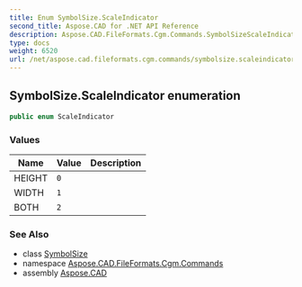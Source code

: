 ```yaml
---
title: Enum SymbolSize.ScaleIndicator
second_title: Aspose.CAD for .NET API Reference
description: Aspose.CAD.FileFormats.Cgm.Commands.SymbolSizeScaleIndicator enum. 
type: docs
weight: 6520
url: /net/aspose.cad.fileformats.cgm.commands/symbolsize.scaleindicator/
---
```

## SymbolSize.ScaleIndicator enumeration

```csharp
public enum ScaleIndicator
```

### Values

| Name | Value | Description |
| --- | --- | --- |
| HEIGHT | `0` |  |
| WIDTH | `1` |  |
| BOTH | `2` |  |

### See Also

* class [SymbolSize](../symbolsize/)
* namespace [Aspose.CAD.FileFormats.Cgm.Commands](../../aspose.cad.fileformats.cgm.commands/)
* assembly [Aspose.CAD](../../)


